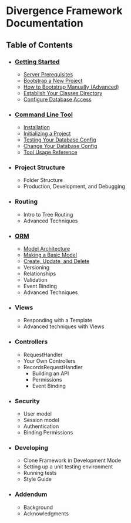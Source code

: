 # Divergence Framework Documentation

## Table of Contents
- ### [Getting Started](/gettingstarted.md)
    - [Server Prerequisites](/gettingstarted.md#server-prerequisites)
    - [Bootstrap a New Project](/gettingstarted.md#bootstrap-a-new-project)
    - [How to Bootstrap Manually (Advanced)](/gettingstarted.md#how-to-bootstrap-manually-advanced)
    - [Establish Your Classes Directory](/gettingstarted.md#establish-your-classes-directory)
    - [Configure Database Access](/gettingstarted.md#configure-database-access)
    
- ### [Command Line Tool](/cli.md)
    - [Installation](/cli.md#installation)
    - [Initializing a Project](/cli.md#initializing-a-project)
    - [Testing Your Database Config](/cli.md#testing-your-database-config)
    - [Change Your Database Config](/cli.md#change-your-database-config)
    - [Tool Usage Reference](/cli.md#tool-usage-reference)

- ### Project Structure
    - Folder Structure
    - Production, Development, and Debugging

- ### Routing
    - Intro to Tree Routing
    - Advanced Techniques

- ### [ORM](/orm.md#orm)
    - [Model Architecture](/orm.md#model-architecture)
    - [Making a Basic Model](/orm.md#making-a-basic-model)
    - [Create, Update, and Delete](/orm.md#create-update-and-delete)
    - Versioning
    - Relationships
    - Validation
    - Event Binding
    - Advanced Techniques

- ### Views
    - Responding with a Template
    - Advanced techniques with Views

- ### Controllers
    - RequestHandler
    - Your Own Controllers
    - RecordsRequestHandler
        - Building an API
        - Permissions
        - Event Binding

- ### Security
    - User model
    - Session model
    - Authentication
    - Binding Permissions

- ### Developing
    - Clone Framework in Development Mode
    - Setting up a unit testing environment
    - Running tests
    - Style Guide

- ### Addendum
    - Background
    - Acknowledgments